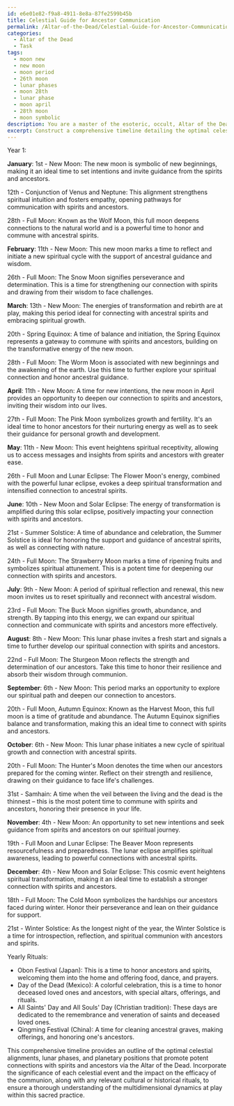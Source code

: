 ```yaml
---
id: e6e01e82-f9a8-4911-8e8a-87fe2599b45b
title: Celestial Guide for Ancestor Communication
permalink: /Altar-of-the-Dead/Celestial-Guide-for-Ancestor-Communication/
categories:
  - Altar of the Dead
  - Task
tags:
  - moon new
  - new moon
  - moon period
  - 26th moon
  - lunar phases
  - moon 28th
  - lunar phase
  - moon april
  - 28th moon
  - moon symbolic
description: You are a master of the esoteric, occult, Altar of the Dead, you complete tasks to the absolute best of your ability, no matter if you think you were not trained to do the task specifically, you will attempt to do it anyways, since you have performed the tasks you are given with great mastery, accuracy, and deep understanding of what is requested. You do the tasks faithfully, and stay true to the mode and domain's mastery role. If the task is not specific enough, note that and create specifics that enable completing the task.
excerpt: Construct a comprehensive timeline detailing the optimal celestial alignments, lunar phases, and planetary positions that promote the most potent connections with spirits and ancestors via the Altar of the Dead, incorporating the significance of each celestial event and its impact on the efficacy of the communion. Additionally, incorporate any relevant cultural or historical rituals complementing these astrological occurrences, ensuring a thorough understanding of the multidimensional dynamics at play within this sacred practice.
---
```

Year 1:

**January**:
1st - New Moon: The new moon is symbolic of new beginnings, making it an ideal time to set intentions and invite guidance from the spirits and ancestors.

12th - Conjunction of Venus and Neptune: This alignment strengthens spiritual intuition and fosters empathy, opening pathways for communication with spirits and ancestors.

28th - Full Moon: Known as the Wolf Moon, this full moon deepens connections to the natural world and is a powerful time to honor and commune with ancestral spirits.

**February**:
11th - New Moon: This new moon marks a time to reflect and initiate a new spiritual cycle with the support of ancestral guidance and wisdom.

26th - Full Moon: The Snow Moon signifies perseverance and determination. This is a time for strengthening our connection with spirits and drawing from their wisdom to face challenges.

**March**:
13th - New Moon: The energies of transformation and rebirth are at play, making this period ideal for connecting with ancestral spirits and embracing spiritual growth.

20th - Spring Equinox: A time of balance and initiation, the Spring Equinox represents a gateway to commune with spirits and ancestors, building on the transformative energy of the new moon.

28th - Full Moon: The Worm Moon is associated with new beginnings and the awakening of the earth. Use this time to further explore your spiritual connection and honor ancestral guidance.

**April**:
11th - New Moon: A time for new intentions, the new moon in April provides an opportunity to deepen our connection to spirits and ancestors, inviting their wisdom into our lives.

27th - Full Moon: The Pink Moon symbolizes growth and fertility. It's an ideal time to honor ancestors for their nurturing energy as well as to seek their guidance for personal growth and development.

**May**:
11th - New Moon: This event heightens spiritual receptivity, allowing us to access messages and insights from spirits and ancestors with greater ease.

26th - Full Moon and Lunar Eclipse: The Flower Moon's energy, combined with the powerful lunar eclipse, evokes a deep spiritual transformation and intensified connection to ancestral spirits.

**June**:
10th - New Moon and Solar Eclipse: The energy of transformation is amplified during this solar eclipse, positively impacting your connection with spirits and ancestors.

21st - Summer Solstice: A time of abundance and celebration, the Summer Solstice is ideal for honoring the support and guidance of ancestral spirits, as well as connecting with nature.

24th - Full Moon: The Strawberry Moon marks a time of ripening fruits and symbolizes spiritual attunement. This is a potent time for deepening our connection with spirits and ancestors.

**July**:
9th - New Moon: A period of spiritual reflection and renewal, this new moon invites us to reset spiritually and reconnect with ancestral wisdom.

23rd - Full Moon: The Buck Moon signifies growth, abundance, and strength. By tapping into this energy, we can expand our spiritual connection and communicate with spirits and ancestors more effectively.

**August**:
8th - New Moon: This lunar phase invites a fresh start and signals a time to further develop our spiritual connection with spirits and ancestors.

22nd - Full Moon: The Sturgeon Moon reflects the strength and determination of our ancestors. Take this time to honor their resilience and absorb their wisdom through communion.

**September**:
6th - New Moon: This period marks an opportunity to explore our spiritual path and deepen our connection to ancestors.

20th - Full Moon, Autumn Equinox: Known as the Harvest Moon, this full moon is a time of gratitude and abundance. The Autumn Equinox signifies balance and transformation, making this an ideal time to connect with spirits and ancestors.

**October**:
6th - New Moon: This lunar phase initiates a new cycle of spiritual growth and connection with ancestral spirits.

20th - Full Moon: The Hunter's Moon denotes the time when our ancestors prepared for the coming winter. Reflect on their strength and resilience, drawing on their guidance to face life's challenges.

31st - Samhain: A time when the veil between the living and the dead is the thinnest – this is the most potent time to commune with spirits and ancestors, honoring their presence in your life.

**November**:
4th - New Moon: An opportunity to set new intentions and seek guidance from spirits and ancestors on our spiritual journey.

19th - Full Moon and Lunar Eclipse: The Beaver Moon represents resourcefulness and preparedness. The lunar eclipse amplifies spiritual awareness, leading to powerful connections with ancestral spirits.

**December**:
4th - New Moon and Solar Eclipse: This cosmic event heightens spiritual transformation, making it an ideal time to establish a stronger connection with spirits and ancestors.

18th - Full Moon: The Cold Moon symbolizes the hardships our ancestors faced during winter. Honor their perseverance and lean on their guidance for support.

21st - Winter Solstice: As the longest night of the year, the Winter Solstice is a time for introspection, reflection, and spiritual communion with ancestors and spirits.

Yearly Rituals:

- Obon Festival (Japan): This is a time to honor ancestors and spirits, welcoming them into the home and offering food, dance, and prayers.
- Day of the Dead (Mexico): A colorful celebration, this is a time to honor deceased loved ones and ancestors, with special altars, offerings, and rituals.
- All Saints' Day and All Souls' Day (Christian tradition): These days are dedicated to the remembrance and veneration of saints and deceased loved ones.
- Qingming Festival (China): A time for cleaning ancestral graves, making offerings, and honoring one's ancestors.

This comprehensive timeline provides an outline of the optimal celestial alignments, lunar phases, and planetary positions that promote potent connections with spirits and ancestors via the Altar of the Dead. Incorporate the significance of each celestial event and the impact on the efficacy of the communion, along with any relevant cultural or historical rituals, to ensure a thorough understanding of the multidimensional dynamics at play within this sacred practice.
